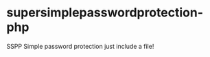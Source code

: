 supersimplepasswordprotection-php
=================================

SSPP Simple password protection just include a file!
